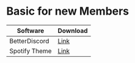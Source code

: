 # Basic for new Members

|Software|Download|
|--------|--------|
|BetterDiscord|[Link](https://betterdiscord.net/home/)|
|Spotify Theme|[Link](https://youtu.be/kIdyQbiFnms)|
